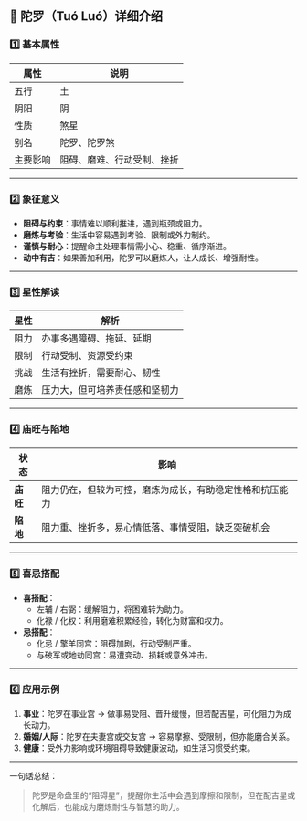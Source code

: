 ## 🌟 陀罗（Tuó Luó）详细介绍

### 1️⃣ 基本属性

| 属性     | 说明                       |
| -------- | -------------------------- |
| 五行     | 土                         |
| 阴阳     | 阴                         |
| 性质     | 煞星                       |
| 别名     | 陀罗、陀罗煞               |
| 主要影响 | 阻碍、磨难、行动受制、挫折 |

------

### 2️⃣ 象征意义

- **阻碍与约束**：事情难以顺利推进，遇到瓶颈或阻力。
- **磨炼与考验**：生活中容易遇到考验、限制或外力制约。
- **谨慎与耐心**：提醒命主处理事情需小心、稳重、循序渐进。
- **动中有吉**：如果善加利用，陀罗可以磨炼人，让人成长、增强耐性。

------

### 3️⃣ 星性解读

| 星性 | 解析                           |
| ---- | ------------------------------ |
| 阻力 | 办事多遇障碍、拖延、延期       |
| 限制 | 行动受制、资源受约束           |
| 挑战 | 生活有挫折，需要耐心、韧性     |
| 磨炼 | 压力大，但可培养责任感和坚韧力 |

------

### 4️⃣ 庙旺与陷地

| 状态     | 影响                                                     |
| -------- | -------------------------------------------------------- |
| **庙旺** | 阻力仍在，但较为可控，磨炼为成长，有助稳定性格和抗压能力 |
| **陷地** | 阻力重、挫折多，易心情低落、事情受阻，缺乏突破机会       |

------

### 5️⃣ 喜忌搭配

- **喜搭配**：
  - 左辅 / 右弼：缓解阻力，将困难转为助力。
  - 化禄 / 化权：利用磨难积累经验，转化为财富和权力。
- **忌搭配**：
  - 化忌 / 擎羊同宫：阻碍加剧，行动受制严重。
  - 与破军或地劫同宫：易遭变动、损耗或意外冲击。

------

### 6️⃣ 应用示例

1. **事业**：陀罗在事业宫 → 做事易受阻、晋升缓慢，但若配吉星，可化阻力为成长动力。
2. **婚姻/人际**：陀罗在夫妻宫或交友宫 → 容易摩擦、受限制，但亦能磨合关系。
3. **健康**：受外力影响或环境阻碍导致健康波动，如生活习惯受约束。

------

一句话总结：

> 陀罗是命盘里的“阻碍星”，提醒你生活中会遇到摩擦和限制，但在配吉星或化解后，也能成为磨炼耐性与智慧的助力。